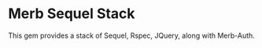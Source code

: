 Merb Sequel Stack
=======================

This gem provides a stack of Sequel, Rspec, JQuery, along with Merb-Auth.

